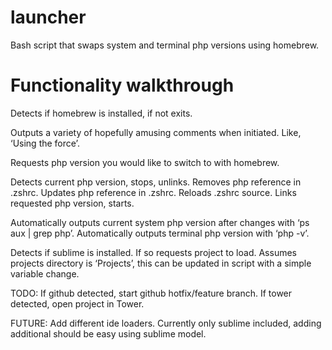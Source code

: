 # launcher
Bash script that swaps system and terminal php versions using homebrew.

# Functionality walkthrough
Detects if homebrew is installed, if not exits.

Outputs a variety of hopefully amusing comments when initiated. Like, ‘Using the force’.

Requests php version you would like to switch to with homebrew.

Detects current php version, stops, unlinks.
Removes php reference in .zshrc.
Updates php reference in .zshrc.
Reloads .zshrc source.
Links requested php version, starts.

Automatically outputs current system php version after changes with ‘ps aux | grep php’.
Automatically outputs terminal php version with ‘php -v’.

Detects if sublime is installed. If so requests project to load.
Assumes projects directory is ‘Projects’, this can be updated in script with a simple variable change.

TODO:
If github detected, start github hotfix/feature branch.
If tower detected, open project in Tower.

FUTURE:
Add different ide loaders. Currently only sublime included, adding additional should be easy using sublime model.
